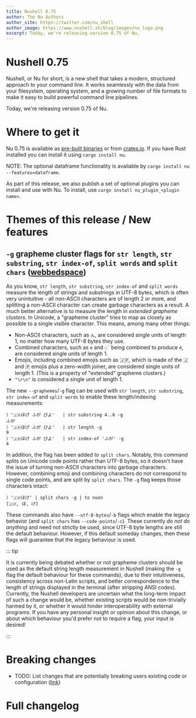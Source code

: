 ```yaml
---
title: Nushell 0.75
author: The Nu Authors
author_site: https://twitter.com/nu_shell
author_image: https://www.nushell.sh/blog/images/nu_logo.png
excerpt: Today, we're releasing version 0.75 of Nu. 
---
```


# Nushell 0.75

Nushell, or Nu for short, is a new shell that takes a modern, structured approach to your command line. It works seamlessly with the data from your filesystem, operating system, and a growing number of file formats to make it easy to build powerful command line pipelines.

Today, we're releasing version 0.75 of Nu. 

<!-- more -->

# Where to get it

Nu 0.75 is available as [pre-built binaries](https://github.com/nushell/nushell/releases/tag/0.75.0) or from [crates.io](https://crates.io/crates/nu). If you have Rust installed you can install it using `cargo install nu`.

NOTE: The optional dataframe functionality is available by `cargo install nu --features=dataframe`.

As part of this release, we also publish a set of optional plugins you can install and use with Nu. To install, use `cargo install nu_plugin_<plugin name>`.

# Themes of this release / New features


## `-g` grapheme cluster flags for `str length`, `str substring`, `str index-of`, `split words` and `split chars` ([webbedspace](https://github.com/nushell/nushell/pull/7752))

As you know, `str length`, `str substring`, `str index-of` and `split words` measure the length of strings and substrings in UTF-8 bytes, which is often very unintuitive - all non-ASCII characters are of length 2 or more, and splitting a non-ASCII character can create garbage characters as a result. A much better alternative is to measure the length in *extended grapheme clusters*. In Unicode, a "grapheme cluster" tries to map as closely as possible to a single visible character. This means, among many other things:

 * Non-ASCII characters, such as `ん`, are considered single units of length 1, no matter how many UTF-8 bytes they use.
 * Combined characters, such as `e` and `◌́ ` being combined to produce `é`, are considered single units of length 1.
 * Emojis, including combined emojis such as 🇯🇵, which is made of the 🇯 and 🇵 emojis plus a zero-width joiner, are considered single units of length 1. (This is a property of "extended" grapheme clusters.)
 * `"\r\n"` is considered a single unit of length 1.

The new `--graphemes`/`-g` flag can be used with `str length`, `str substring`, `str index-of` and `split words` to enable these length/indexing measurements:

```
〉'🇯🇵ほげ ふが ぴよ'   | str substring 4..6 -g
ふが
〉'🇯🇵ほげ ふが ぴよ'   | str length -g
9
〉'🇯🇵ほげ ふが ぴよ'   | str index-of 'ふが' -g
4
```

In addition, the flag has been added to `split chars`. Notably, this command splits on Unicode code points rather than UTF-8 bytes, so it doesn't have the issue of turning non-ASCII characters into garbage characters. However, combining emoji and combining characters do not correspond to single code points, and are split by `split chars`. The `-g` flag keeps those characters intact:

```
〉'🇯🇵ほげ' | split chars -g | to nuon
[🇯🇵, ほ, げ]
```

These commands also have `--utf-8-bytes`/`-b` flags which enable the legacy behavior (and `split chars` has `--code-points`/`-c`). These currently *do not do anything* and need not strictly be used, since UTF-8 byte lengths are still the default behaviour. However, if this default someday changes, then these flags will guarantee that the legacy behaviour is used.

::: tip

It is currently being debated whether or not grapheme clusters should be used as the default string length measurement in Nushell (making the `-g` flag the default behaviour for these commands), due to their intuitiveness, consistency across non-Latin scripts, and better correspondence to the length of strings displayed in the terminal (after stripping ANSI codes). Currently, the Nushell developers are uncertain what the long-term impact of such a change would be, whether existing scripts would be non-trivially harmed by it, or whether it would hinder interoperability with external programs. If you have any personal insight or opinion about this change, or about which behaviour you'd prefer not to require a flag, your input is desired!

:::

# Breaking changes

- TODO: List changes that are potentially breaking users existing code or configuration ([link](to/pr))

# Full changelog


